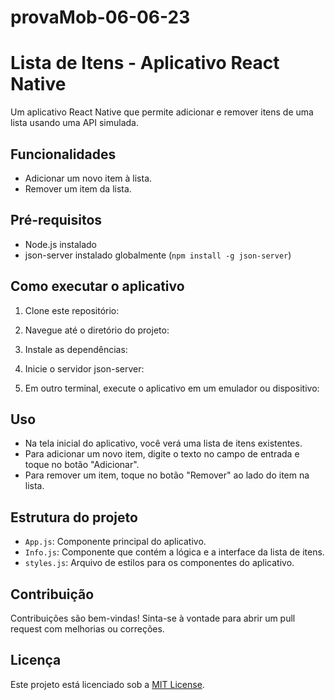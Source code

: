 # provaMob-06-06-23
 
# Lista de Itens - Aplicativo React Native

Um aplicativo React Native que permite adicionar e remover itens de uma lista usando uma API simulada.

## Funcionalidades

- Adicionar um novo item à lista.
- Remover um item da lista.

## Pré-requisitos

- Node.js instalado
- json-server instalado globalmente (`npm install -g json-server`)

## Como executar o aplicativo

1. Clone este repositório:


2. Navegue até o diretório do projeto:


3. Instale as dependências:


4. Inicie o servidor json-server:


5. Em outro terminal, execute o aplicativo em um emulador ou dispositivo:


## Uso

- Na tela inicial do aplicativo, você verá uma lista de itens existentes.
- Para adicionar um novo item, digite o texto no campo de entrada e toque no botão "Adicionar".
- Para remover um item, toque no botão "Remover" ao lado do item na lista.

## Estrutura do projeto

- `App.js`: Componente principal do aplicativo.
- `Info.js`: Componente que contém a lógica e a interface da lista de itens.
- `styles.js`: Arquivo de estilos para os componentes do aplicativo.

## Contribuição

Contribuições são bem-vindas! Sinta-se à vontade para abrir um pull request com melhorias ou correções.

## Licença

Este projeto está licenciado sob a [MIT License](LICENSE).
